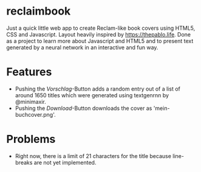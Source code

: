 # reclaimbook
Just a quick little web app to create Reclam-like book covers using HTML5, CSS and Javascript. Layout heavily inspired by https://thepablo.life. Done as a project to learn more about Javascript and HTML5 and to present text generated by a neural network in an interactive and fun way.

# Features
* Pushing the *Vorschlag*-Button adds a random entry out of a list of around 1650 titles which were generated using textgenrnn by @minimaxir.
* Pushing the *Download*-Button downloads the cover as 'mein-buchcover.png'.

# Problems
* Right now, there is a limit of 21 characters for the title because line-breaks are not yet implemented.
